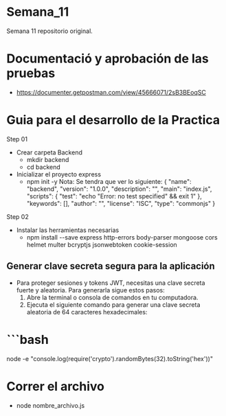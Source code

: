# Semana_11
Semana 11 repositorio original.

# Documentació y aprobación de las pruebas
- https://documenter.getpostman.com/view/45666071/2sB3BEoqSC 

# Guia para el desarrollo de la Practica
Step 01
- Crear carpeta Backend
    - mkdir backend
    - cd backend
- Inicializar el proyecto express
    - npm init -y
Nota: Se tendra que ver lo siguiente:
{
  "name": "backend",
  "version": "1.0.0",
  "description": "",
  "main": "index.js",
  "scripts": {
    "test": "echo \"Error: no test specified\" && exit 1"
  },
  "keywords": [],
  "author": "",
  "license": "ISC",
  "type": "commonjs"
}

Step 02
- Instalar las herramientas necesarias
    - npm install --save express http-errors body-parser mongoose cors helmet multer bcryptjs jsonwebtoken cookie-session

## Generar clave secreta segura para la aplicación
- Para proteger sesiones y tokens JWT, necesitas una clave secreta fuerte y aleatoria. Para generarla sigue estos pasos:
  1. Abre la terminal o consola de comandos en tu computadora.
  2. Ejecuta el siguiente comando para generar una clave secreta aleatoria de 64 caracteres hexadecimales:

# ```bash
node -e "console.log(require('crypto').randomBytes(32).toString('hex'))"

# Correr el archivo
  - node nombre_archivo.js
